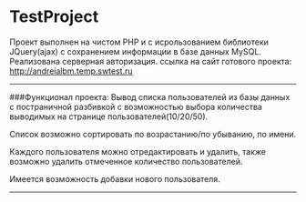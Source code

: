 TestProject
===
Проект выполнен на чистом PHP и с исрользованием библиотеки JQuery(ajax) 
с сохранением информации в базе данных MySQL.
Реализована серверная авторизация.
ссылка на сайт готового проекта:
<http://andreialbm.temp.swtest.ru>
***
###Функционал проекта:
Вывод списка пользователей из базы данных с постраничной разбивкой 
с возможностью выбора количества выводимых на странице пользователей(10/20/50).

Список возможно сортировать по возрастанию/по убыванию, по имени.

Каждого пользователя можно отредактировать и удалить, также возможно удалить отмеченное количество пользователей.

Имеется возможность добавки нового пользователя.
***
